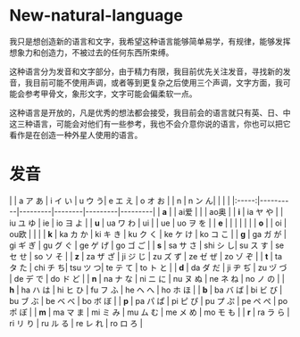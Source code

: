 # New-natural-language
我只是想创造新的语言和文字，我希望这种语言能够简单易学，有规律，能够发挥想象力和创造力，不被过去的任何东西所束缚。

这种语言分为发音和文字部分，由于精力有限，我目前优先关注发音，寻找新的发音，我目前可能不使用声调，或者等到更复杂之后使用三个声调，文字方面，我可能会参考甲骨文，象形文字，文字可能会偏柔软一点。

这种语言是开放的，凡是优秀的想法都会接受，我目前会的语言就只有英、日、中这三种语言，可能会对他们有一些参考，我也不会介意你说的语言，你也可以把它看作是在创造一种外星人使用的语言。

# 发音

|       | a ア あ | i イ い | u ウ う| e エ え | o オ お |     | n |   n ン ん|  | |  |
|:-----:|----------|---------|--------|---------|---------|
| **a** |          |   ai爱  |        |         |  ao奥   |
| **i** | ia ヤ や |         | iu ユ ゆ |   ie   | io ヨ よ |
| **u** | ua ワ わ |    ui   |         |    ue   | uo ヲ を |
| **e** |          |         |        |         |         |
| **o** |          |    oi   |   ou欧  |         |         |
| **k** | ka カ か | ki キ き | ku ク く | ke ケ け | ko コ こ |
| **g** | ga ガ が | gi ギ ぎ | gu グ ぐ | ge ゲ げ | go ゴ ご |
| **s** | sa サ さ | shi シ し| su ス す | se セ せ | so ソ そ |
| **z** | za ザ ざ | ji ジ じ | zu ズ ず | ze ゼ ぜ | zo ゾ ぞ |
| **t** | ta タ た | chi チ ち| tsu ツ つ| te テ て | to ト と |
| **d** | da ダ だ | ji ヂ ぢ | zu ヅ づ | de デ で | do ド ど |
| **n** | na ナ な | ni ニ に | nu ヌ ぬ | ne ネ ね | no ノ の |
| **h** | ha ハ は | hi ヒ ひ | fu フ ふ | he ヘ へ | ho ホ ほ |
| **b** | ba バ ば | bi ビ び | bu ブ ぶ | be ベ べ | bo ボ ぼ |
| **p** | pa パ ぱ | pi ピ ぴ | pu プ ぷ | pe ペ ぺ | po ポ ぽ |
| **m** | ma マ ま | mi ミ み | mu ム む | me メ め | mo モ も |
| **r** | ra ラ ら | ri リ り | ru ル る | re レ れ | ro ロ ろ |

